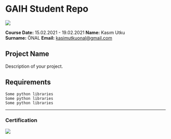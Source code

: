 # GAIH Student Repo
![](img/logo.png)

**Course Date:** 15.02.2021 - 19.02.2021
**Name:** Kasım Utku    
**Surname:** ÖNAL 
**Email:** kasimutkuonal@gmail.com  

## Project Name
Description of your project.

## Requirements
```
Some python libraries
Some python libraries
Some python libraries
```
---

### Certification
![](img/certificate_ex.png)


